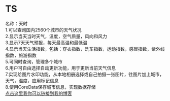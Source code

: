 # TS
名称：天时<br>
1.可以查询国内2560个城市的天气状况<br>
2.显示当天当时天气，温度，空气质量，风向和风力<br>
3.显示7天天气预报，每天最高温和最低温<br>
4.显示当天生活指数，包括：穿衣指数，洗车指数，运动指数，感冒指数，紫外线指数，旅游指数<br>
5.可同时查询，管理多个城市<br>
6.用户可自由选择自动更新功能，用于更新当前天气信息<br>
7.实现给图片水印功能，从本地相册选择或自己拍摄一张图片，往图片加上城市，天气，温度，应用标记信息<br>
8.使用CoreData保存城市信息，实现数据存储<br>
[点击这里我你可以链接到我的博客](http://www.cnblogs.com/jierism/p/5903735.html)<br />
